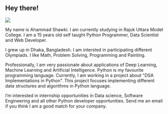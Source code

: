 ## Hey there!


![](https://media.giphy.com/media/836HiJc7pgzy8iNXCn/giphy.gif)

My name is Ahammad Shawki. I am currently studying in Rajuk Uttara Model College. I am a 15 years old self taught Python Programmer, Data Scientist and Web Developer.

I grew up in Dhaka, Bangladesh. I am intersted in participating different Olympiads. I like Math, Problem Solving, Programming and Painting.

Professionally, I am very passionate about applications of Deep Learning, Machine Learning and Artificial Intelligence. Python is my favourite programming language. Currently, I am working in a project about "DSA Implementations in Python". This project focuses implementing different data structures and algorithms in Python language.

I’m interested in internship opportunities in Data science, Software Engineering and all other Python developer opportunities. Send me an email if you think I am a good match for your company.
